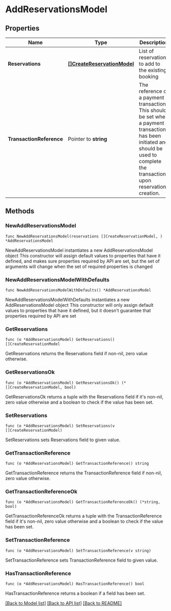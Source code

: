 # AddReservationsModel

## Properties

Name | Type | Description | Notes
------------ | ------------- | ------------- | -------------
**Reservations** | [**[]CreateReservationModel**](CreateReservationModel.md) | List of reservations to add to the existing booking | 
**TransactionReference** | Pointer to **string** | The reference of a payment transaction. This should be set when a payment transaction has been initiated and should be used to complete the transaction upon reservation creation. | [optional] 

## Methods

### NewAddReservationsModel

`func NewAddReservationsModel(reservations []CreateReservationModel, ) *AddReservationsModel`

NewAddReservationsModel instantiates a new AddReservationsModel object
This constructor will assign default values to properties that have it defined,
and makes sure properties required by API are set, but the set of arguments
will change when the set of required properties is changed

### NewAddReservationsModelWithDefaults

`func NewAddReservationsModelWithDefaults() *AddReservationsModel`

NewAddReservationsModelWithDefaults instantiates a new AddReservationsModel object
This constructor will only assign default values to properties that have it defined,
but it doesn't guarantee that properties required by API are set

### GetReservations

`func (o *AddReservationsModel) GetReservations() []CreateReservationModel`

GetReservations returns the Reservations field if non-nil, zero value otherwise.

### GetReservationsOk

`func (o *AddReservationsModel) GetReservationsOk() (*[]CreateReservationModel, bool)`

GetReservationsOk returns a tuple with the Reservations field if it's non-nil, zero value otherwise
and a boolean to check if the value has been set.

### SetReservations

`func (o *AddReservationsModel) SetReservations(v []CreateReservationModel)`

SetReservations sets Reservations field to given value.


### GetTransactionReference

`func (o *AddReservationsModel) GetTransactionReference() string`

GetTransactionReference returns the TransactionReference field if non-nil, zero value otherwise.

### GetTransactionReferenceOk

`func (o *AddReservationsModel) GetTransactionReferenceOk() (*string, bool)`

GetTransactionReferenceOk returns a tuple with the TransactionReference field if it's non-nil, zero value otherwise
and a boolean to check if the value has been set.

### SetTransactionReference

`func (o *AddReservationsModel) SetTransactionReference(v string)`

SetTransactionReference sets TransactionReference field to given value.

### HasTransactionReference

`func (o *AddReservationsModel) HasTransactionReference() bool`

HasTransactionReference returns a boolean if a field has been set.


[[Back to Model list]](../README.md#documentation-for-models) [[Back to API list]](../README.md#documentation-for-api-endpoints) [[Back to README]](../README.md)


